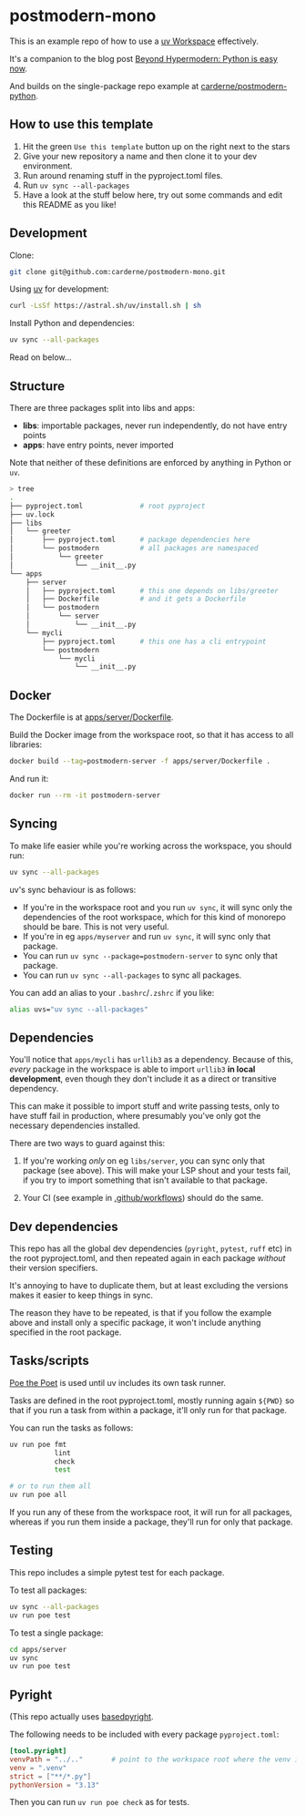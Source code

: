 # postmodern-mono

This is an example repo of how to use a [uv Workspace](https://docs.astral.sh/uv/concepts/projects/workspaces/) effectively.

It's a companion to the blog post [Beyond Hypermodern: Python is easy now](https://rdrn.me/postmodern-python/).

And builds on the single-package repo example at [carderne/postmodern-python](https://github.com/carderne/postmodern-python).

## How to use this template
1. Hit the green `Use this template` button up on the right next to the stars
2. Give your new repository a name and then clone it to your dev environment.
3. Run around renaming stuff in the pyproject.toml files.
4. Run `uv sync --all-packages`
5. Have a look at the stuff below here, try out some commands and edit this README as you like!

## Development
Clone:
```bash
git clone git@github.com:carderne/postmodern-mono.git
```

Using [uv](https://docs.astral.sh/uv/) for development:
```bash
curl -LsSf https://astral.sh/uv/install.sh | sh
```

Install Python and dependencies:
```bash
uv sync --all-packages
```

Read on below...

## Structure
There are three packages split into libs and apps:
- **libs**: importable packages, never run independently, do not have entry points
- **apps**: have entry points, never imported

Note that neither of these definitions are enforced by anything in Python or `uv`.

```bash
> tree
.
├── pyproject.toml              # root pyproject
├── uv.lock
├── libs
│   └── greeter
│       ├── pyproject.toml      # package dependencies here
│       └── postmodern          # all packages are namespaced
│           └── greeter
│               └── __init__.py
└── apps
    ├── server
    │   ├── pyproject.toml      # this one depends on libs/greeter
    │   ├── Dockerfile          # and it gets a Dockerfile
    │   └── postmodern
    │       └── server
    │           └── __init__.py
    └── mycli
        ├── pyproject.toml      # this one has a cli entrypoint
        └── postmodern
            └── mycli
                └── __init__.py
```

## Docker
The Dockerfile is at [apps/server/Dockerfile](apps/server/Dockerfile).

Build the Docker image from the workspace root, so that it has access to all libraries:
```bash
docker build --tag=postmodern-server -f apps/server/Dockerfile .
```

And run it:
```bash
docker run --rm -it postmodern-server
```

## Syncing
To make life easier while you're working across the workspace, you should run:
```bash
uv sync --all-packages
```

uv's sync behaviour is as follows:
- If you're in the workspace root and you run `uv sync`, it will sync only the
dependencies of the root workspace, which for this kind of monorepo should be bare.
This is not very useful.
- If you're in eg `apps/myserver` and run `uv sync`, it will sync only that package.
- You can run `uv sync --package=postmodern-server` to sync only that package.
- You can run `uv sync --all-packages` to sync all packages.

You can add an alias to your `.bashrc`/`.zshrc` if you like:
```bash
alias uvs="uv sync --all-packages"
```

## Dependencies
You'll notice that `apps/mycli` has `urllib3` as a dependency.
Because of this, _every_ package in the workspace is able to import `urllib3` **in local development**,
even though they don't include it as a direct or transitive dependency.

This can make it possible to import stuff and write passing tests, only to have stuff fail
in production, where presumably you've only got the necessary dependencies installed.

There are two ways to guard against this:

1. If you're working _only_ on eg `libs/server`, you can sync only that package (see above).
This will make your LSP shout and your tests fail, if you try to import something that isn't
available to that package.

2. Your CI (see example in [.github/workflows](.github/workflows)) should do the same.

## Dev dependencies
This repo has all the global dev dependencies (`pyright`, `pytest`, `ruff` etc) in the root
pyproject.toml, and then repeated again in each package _without_ their version specifiers.

It's annoying to have to duplicate them, but at least excluding the versions makes it easier
to keep things in sync.

The reason they have to be repeated, is that if you follow the example above and install only
a specific package, it won't include anything specified in the root package.

## Tasks/scripts
[Poe the Poet](https://poethepoet.natn.io/index.html) is used until uv includes its own task runner.

Tasks are defined in the root pyproject.toml, mostly running again `${PWD}` so that if
you run a task from within a package, it'll only run for that package.

You can run the tasks as follows:
```bash
uv run poe fmt
           lint
           check
           test

# or to run them all
uv run poe all
```

If you run any of these from the workspace root, it will run for all packages,
whereas if you run them inside a package, they'll run for only that package.

## Testing
This repo includes a simple pytest test for each package.

To test all packages:
```bash
uv sync --all-packages
uv run poe test
```

To test a single package:
```bash
cd apps/server
uv sync
uv run poe test
```

## Pyright
(This repo actually uses [basedpyright](https://docs.basedpyright.com/latest/).

The following needs to be included with every package `pyproject.toml`:
```toml
[tool.pyright]
venvPath = "../.."       # point to the workspace root where the venv is
venv = ".venv"
strict = ["**/*.py"]
pythonVersion = "3.13"
```

Then you can run `uv run poe check` as for tests.
